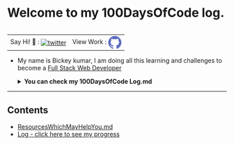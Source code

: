 # Welcome to my 100DaysOfCode log.

<table align="left" >
  <tr>
    <td> Say Hi! 👋 : <a href="https://twitter.com/messages/compose?recipient_id=1444903302546673665&text=Hi! 👋" target="_blank"><img align="center" src="https://cdn.jsdelivr.net/gh/devicons/devicon/icons/twitter/twitter-original.svg" alt="twitter"
          height="auto" width="30" /></a></td>
<!--<td> Let's connect : <a href="https://www.linkedin.com/in/bickey-kumar-117565219/" target="_blank">
        <img align="center" src="https://cdn.jsdelivr.net/gh/devicons/devicon/icons/linkedin/linkedin-original.svg" alt="Linkedin" height="auto" width="30" />
      </a></td> // Commenting out this because there is no need for directing people to it fornow-->
    <td> View Work : <a href="https://github.com/Bickeykr?tab=repositories" target="_blank">
        <img align="center" src="https://github.com/Bickeykr/Bickeykr/blob/main/github.png?raw=true" alt="Github" height="auto" width="30"/>
      </a></td>
  </tr>
</table>
<br> <br><br>

- My name is Bickey kumar, I am doing all this learning and challenges to become a [Full Stack Web Developer](https://www.w3schools.com/whatis/whatis_fullstack.asp#:~:text=Full%20Stack%20Web,SQLite%2C%20or%20MongoDB)

 

    <details>
    <summary><b>You can check my 100DaysOfCode Log.md</b></summary>

    

    - There may be two reasons why you want to see:-

        - In case you are personally learning web development yourself so, check it may worth your while because I tried make someone like you worth reading.

        - Somehow you came across this repo and want to to see how I did my 100DaysOfCode challenge and logging stuff.
                - I tried to keep is simple as inspired [MightyJoeW/100-Days-of-Code](https://github.com/MightyJoeW/100-Days-of-Code)

        - Or may be somthing else who know either way your are [🔲](#Welcome-to-my-100DaysOfCode-log-.)




    </details>

 ***

## Contents

- [ResourcesWhichMayHelpYou.md](ResourcesWhichMayHelpYou.md)
- [Log - click here to see my progress](Log.md)
